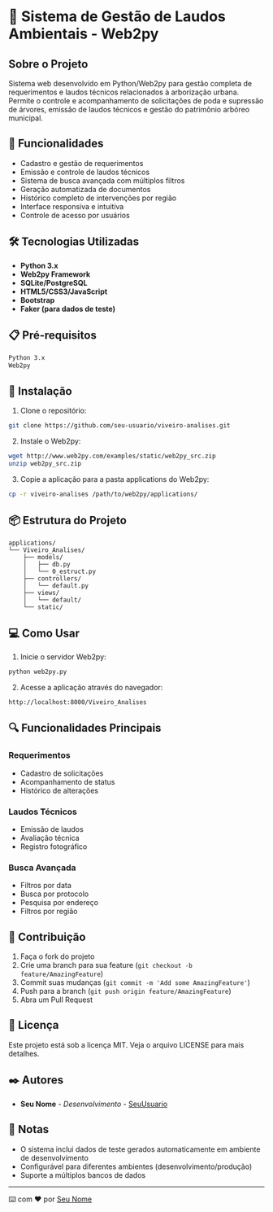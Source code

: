 # 🌳 Sistema de Gestão de Laudos Ambientais - Web2py

## Sobre o Projeto

Sistema web desenvolvido em Python/Web2py para gestão completa de requerimentos e laudos técnicos relacionados à arborização urbana. Permite o controle e acompanhamento de solicitações de poda e supressão de árvores, emissão de laudos técnicos e gestão do patrimônio arbóreo municipal.

## 🚀 Funcionalidades

- Cadastro e gestão de requerimentos
- Emissão e controle de laudos técnicos
- Sistema de busca avançada com múltiplos filtros
- Geração automatizada de documentos
- Histórico completo de intervenções por região
- Interface responsiva e intuitiva
- Controle de acesso por usuários

## 🛠️ Tecnologias Utilizadas

- **Python 3.x**
- **Web2py Framework**
- **SQLite/PostgreSQL**
- **HTML5/CSS3/JavaScript**
- **Bootstrap**
- **Faker (para dados de teste)**

## 📋 Pré-requisitos

```bash
Python 3.x
Web2py
```

## 🔧 Instalação

1. Clone o repositório:
```bash
git clone https://github.com/seu-usuario/viveiro-analises.git
```

2. Instale o Web2py:
```bash
wget http://www.web2py.com/examples/static/web2py_src.zip
unzip web2py_src.zip
```

3. Copie a aplicação para a pasta applications do Web2py:
```bash
cp -r viveiro-analises /path/to/web2py/applications/
```

## 📦 Estrutura do Projeto

```
applications/
└── Viveiro_Analises/
    ├── models/
    │   ├── db.py
    │   └── 0_estruct.py
    ├── controllers/
    │   └── default.py
    ├── views/
    │   └── default/
    └── static/
```

## 💻 Como Usar

1. Inicie o servidor Web2py:
```bash
python web2py.py
```

2. Acesse a aplicação através do navegador:
```
http://localhost:8000/Viveiro_Analises
```

## 🔍 Funcionalidades Principais

### Requerimentos
- Cadastro de solicitações
- Acompanhamento de status
- Histórico de alterações

### Laudos Técnicos
- Emissão de laudos
- Avaliação técnica
- Registro fotográfico

### Busca Avançada
- Filtros por data
- Busca por protocolo
- Pesquisa por endereço
- Filtros por região

## 👥 Contribuição

1. Faça o fork do projeto
2. Crie uma branch para sua feature (`git checkout -b feature/AmazingFeature`)
3. Commit suas mudanças (`git commit -m 'Add some AmazingFeature'`)
4. Push para a branch (`git push origin feature/AmazingFeature`)
5. Abra um Pull Request

## 📝 Licença

Este projeto está sob a licença MIT. Veja o arquivo LICENSE para mais detalhes.

## ✒️ Autores

* **Seu Nome** - *Desenvolvimento* - [SeuUsuario](https://github.com/SeuUsuario)

## 📄 Notas

- O sistema inclui dados de teste gerados automaticamente em ambiente de desenvolvimento
- Configurável para diferentes ambientes (desenvolvimento/produção)
- Suporte a múltiplos bancos de dados

---

⌨️ com ❤️ por [Seu Nome](https://github.com/SeuUsuario)